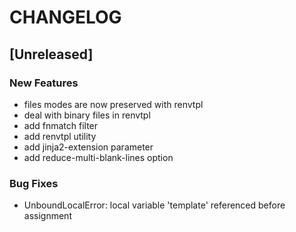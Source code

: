 # CHANGELOG


## [Unreleased]

### New Features
- files modes are now preserved with renvtpl
- deal with binary files in renvtpl
- add fnmatch filter
- add renvtpl utility
- add jinja2-extension parameter
- add reduce-multi-blank-lines option


### Bug Fixes
- UnboundLocalError: local variable 'template' referenced before assignment





